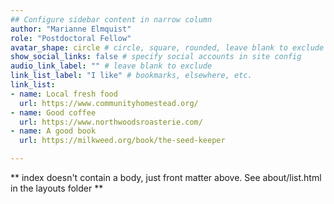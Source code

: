 ```yaml
---
## Configure sidebar content in narrow column
author: "Marianne Elmquist"
role: "Postdoctoral Fellow"
avatar_shape: circle # circle, square, rounded, leave blank to exclude
show_social_links: false # specify social accounts in site config
audio_link_label: "" # leave blank to exclude
link_list_label: "I like" # bookmarks, elsewhere, etc.
link_list:
- name: Local fresh food
  url: https://www.communityhomestead.org/
- name: Good coffee
  url: https://www.northwoodsroasterie.com/
- name: A good book  
  url: https://milkweed.org/book/the-seed-keeper

---
```


** index doesn't contain a body, just front matter above.
See about/list.html in the layouts folder **